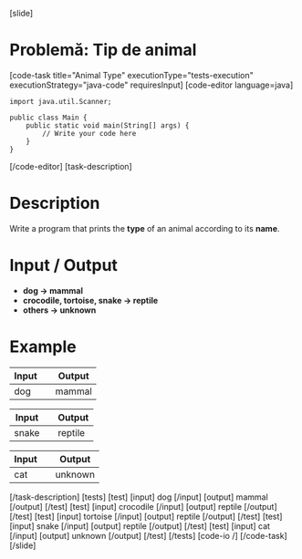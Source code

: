 [slide]
# Problemă: Tip de animal
[code-task title="Animal Type" executionType="tests-execution" executionStrategy="java-code" requiresInput]
[code-editor language=java]
```
import java.util.Scanner;

public class Main {
    public static void main(String[] args) {
        // Write your code here
    }
}
```
[/code-editor]
[task-description]
# Description

Write a program that prints the **type** of an animal according to its **name**.

# Input / Output

- **dog -> mammal**
- **crocodile, tortoise, snake -> reptile**
- **others -> unknown**

# Example

| **Input** | | **Output** |
| --- | --- | --- |
| dog | | mammal |

| **Input** | | **Output** |
| --- | --- | --- |
| snake | | reptile |

| **Input** | | **Output** |
| --- | --- | --- |
| cat | | unknown |
[/task-description]
[tests]
[test]
[input]
dog
[/input]
[output]
mammal
[/output]
[/test]
[test]
[input]
crocodile
[/input]
[output]
reptile
[/output]
[/test]
[test]
[input]
tortoise
[/input]
[output]
reptile
[/output]
[/test]
[test]
[input]
snake
[/input]
[output]
reptile
[/output]
[/test]
[test]
[input]
cat
[/input]
[output]
unknown
[/output]
[/test]
[/tests]
[code-io /]
[/code-task]
[/slide]